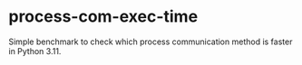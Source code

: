 # process-com-exec-time
Simple benchmark to check which process communication method is faster in Python 3.11.
